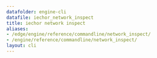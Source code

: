 ```yaml
---
datafolder: engine-cli
datafile: iechor_network_inspect
title: iechor network inspect
aliases:
- /edge/engine/reference/commandline/network_inspect/
- /engine/reference/commandline/network_inspect/
layout: cli
---
```


<!--
This page is automatically generated from iEchor's source code. If you want to
suggest a change to the text that appears here, open a ticket or pull request
in the source repository on GitHub:

https://github.com/iechor/cli
-->
